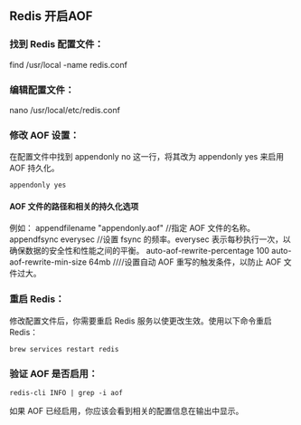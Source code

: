 ## Redis 开启AOF
### 找到 Redis 配置文件：
find /usr/local -name redis.conf
### 编辑配置文件：
nano /usr/local/etc/redis.conf
### 修改 AOF 设置：
在配置文件中找到 appendonly no 这一行，将其改为 appendonly yes 来启用 AOF 持久化。
```
appendonly yes
```
#### AOF 文件的路径和相关的持久化选项
例如：
appendfilename "appendonly.aof" //指定 AOF 文件的名称。
appendfsync everysec //设置 fsync 的频率。everysec 表示每秒执行一次，以确保数据的安全性和性能之间的平衡。
auto-aof-rewrite-percentage 100 
auto-aof-rewrite-min-size 64mb ////设置自动 AOF 重写的触发条件，以防止 AOF 文件过大。

### 重启 Redis：
修改配置文件后，你需要重启 Redis 服务以使更改生效。使用以下命令重启 Redis：
```
brew services restart redis
```
### 验证 AOF 是否启用：
```
redis-cli INFO | grep -i aof
```
如果 AOF 已经启用，你应该会看到相关的配置信息在输出中显示。